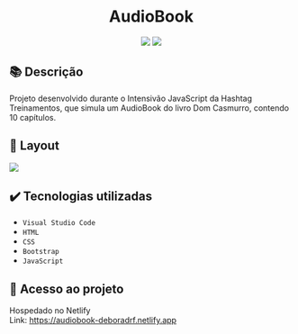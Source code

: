 <h1 align="center">AudioBook</h1>
<p align="center">
  <img src="https://img.shields.io/badge/STATUS-CONCLUIDO-green?style=plastic">
  <img src="https://img.shields.io/github/stars/deboradrf?style=social">
</p>

## 📚 Descrição
Projeto desenvolvido durante o Intensivão JavaScript da Hashtag Treinamentos, que simula um AudioBook do livro Dom Casmurro, contendo 10 capítulos.

## 🎨 Layout
<img src="https://github.com/deboradrf/audiobook/assets/130398684/6b316dae-7359-4bf1-b838-20653a41c46c">

## ✔️ Tecnologias utilizadas
- ``Visual Studio Code``
- ``HTML``
- ``CSS``
- ``Bootstrap``
- ``JavaScript``

## 📁 Acesso ao projeto
Hospedado no Netlify <br>
Link: https://audiobook-deboradrf.netlify.app
